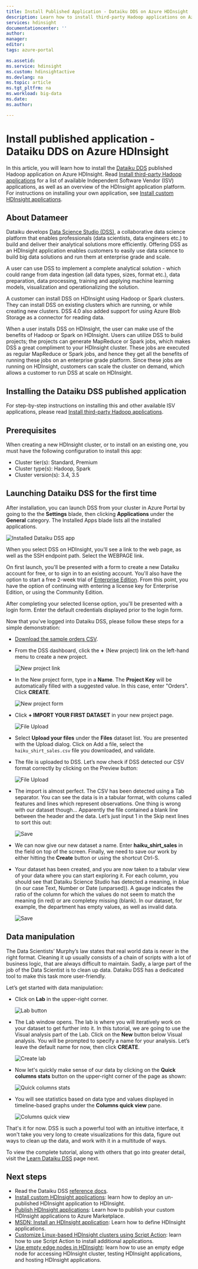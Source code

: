 ```yaml
---
title: Install Published Application - Dataiku DDS on Azure HDInsight | Microsoft Docs
description: Learn how to install third-party Hadoop applications on Azure HDInsight.
services: hdinsight
documentationcenter: ''
author: 
manager: 
editor: 
tags: azure-portal

ms.assetid: 
ms.service: hdinsight
ms.custom: hdinsightactive
ms.devlang: na
ms.topic: article
ms.tgt_pltfrm: na
ms.workload: big-data
ms.date: 
ms.author: 

---
```

# Install published application - Dataiku DDS on Azure HDInsight

In this article, you will learn how to install the [Dataiku DDS](https://www.dataiku.com/) published Hadoop application on Azure HDInsight. Read [Install third-party Hadoop applications](hdinsight-apps-install-applications) for a list of available Independent Software Vendor (ISV) applications, as well as an overview of the HDInsight application platform. For instructions on installing your own application, see [Install custom HDInsight applications](hdinsight-apps-install-custom-applications.md).

## About Datameer

Dataiku develops [Data Science Studio (DSS)](https://www.dataiku.com/dss/features/connectivity/), a collaborative data science platform that enables professionals (data scientists, data engineers etc.) to build and deliver their analytical solutions more efficiently. Offering DSS as an HDInsight application enables customers to easily use data science to build big data solutions and run them at enterprise grade and scale.

A user can use DSS to implement a complete analytical solution - which could range from data ingestion (all data types, sizes, format etc.), data preparation, data processing, training and applying machine learning models, visualization and operationalizing the solution.

A customer can install DSS on HDInsight using Hadoop or Spark clusters. They can install DSS on existing clusters which are running, or while creating new clusters. DSS 4.0 also added support for using Azure Blob Storage as a connector for reading data.

When a user installs DSS on HDInsight, the user can make use of the benefits of Hadoop or Spark on HDInsight. Users can utilize DSS to build projects; the projects can generate MapReduce or Spark jobs, which makes DSS a great compliment to your HDInsight cluster. These jobs are executed as regular MapReduce or Spark jobs, and hence they get all the benefits of running these jobs on an enterprise grade platform. Since these jobs are running on HDInsight, customers can scale the cluster on demand, which allows a customer to run DSS at scale on HDInsight.

## Installing the Dataiku DSS published application

For step-by-step instructions on installing this and other available ISV applications, please read [Install third-party Hadoop applications](hdinsight-apps-install-applications#how-to-install-a-published-application).

## Prerequisites

When creating a new HDInsight cluster, or to install on an existing one, you must have the following configuration to install this app:

* Cluster tier(s): Standard, Premium
* Cluster type(s): Hadoop, Spark
* Cluster version(s): 3.4, 3.5

## Launching Dataiku DSS for the first time

After installation, you can launch DSS from your cluster in Azure Portal by going to the the **Settings** blade, then clicking **Applications** under the **General** category. The Installed Apps blade lists all the installed applications.

![Installed Dataiku DSS app](./media/hdinsight-install-published-app-dataiku/app.png)

When you select DSS on HDInsight, you'll see a link to the web page, as well as the SSH endpoint path. Select the WEBPAGE link.

On first launch, you'll be presented with a form to create a new Dataiku account for free, or to sign in to an existing account. You'll also have the option to start a free 2-week trial of [Enterprise Edition](https://www.dataiku.com/dss/editions/). From this point, you have the option of continuing with entering a license key for Enterprise Edition, or using the Community Edition.

After completing your selected license option, you'll be presented with a login form. Enter the default credentials displayed prior to the login form.

Now that you've logged into Dataiku DSS, please follow these steps for a simple demonstration:

* [Download the sample orders CSV](https://doc.dataiku.com/tutorials/data/101/haiku_shirt_sales.csv).
* From the DSS dashboard, click the **+** (New project) link on the left-hand menu to create a new project.

    ![New project link](./media/hdinsight-install-published-app-dataiku/new-project.png)

* In the New project form, type in a **Name**. The **Project Key** will be automatically filled with a suggested value. In this case, enter "Orders". Click **CREATE**.

    ![New project form](./media/hdinsight-install-published-app-dataiku/new-project-form.png)


* Click **+ IMPORT YOUR FIRST DATASET** in your new project page.

    ![File Upload](./media/hdinsight-install-published-app-dataiku/import-dataset.png)

* Select **Upload your files** under the **Files** dataset list. You are presented with the Upload dialog. Click on Add a file, select the `haiku_shirt_sales.csv` file you downloaded, and validate.

* The file is uploaded to DSS. Let’s now check if DSS detected our CSV format correctly by clicking on the Preview button:

    ![File Upload](./media/hdinsight-install-published-app-dataiku/preview.png)

* The import is almost perfect. The CSV has been detected using a Tab separator. You can see the data is in a tabular format, with colums called features and lines which represent observations. One thing is wrong with our dataset though… Apparently the file contained a blank line between the header and the data. Let’s just input 1 in the Skip next lines to sort this out:

    ![Save](./media/hdinsight-install-published-app-dataiku/skip-lines.png)

* We can now give our new dataset a name. Enter **haiku_shirt_sales** in the field on top of the screen. Finally, we need to save our work by either hitting the **Create** button or using the shortcut Ctrl-S.

* Your dataset has been created, and you are now taken to a tabular view of your data where you can start exploring it.
For each column, you should see that Dataiku Science Studio has detected a meaning, in _blue_ (in our case Text, Number or Date (unparsed)). A gauge indicates the ratio of the column for which the values do not seem to match the meaning (in red) or are completey missing (blank). In our dataset, for example, the department has empty values, as well as invalid data.

    ![Save](./media/hdinsight-install-published-app-dataiku/viewing-dataset.png)

## Data manipulation

The Data Scientists’ Murphy’s law states that real world data is never in the right format. Cleaning it up usually consists of a chain of scripts with a lot of business logic, that are always difficult to maintain. Sadly, a large part of the job of the Data Scientist is to clean up data. Dataiku DSS has a dedicated tool to make this task more user-friendly.

Let’s get started with data manipulation:

* Click on **Lab** in the upper-right corner.

    ![Lab button](./media/hdinsight-install-published-app-dataiku/lab-button.png)

* The Lab window opens. The lab is where you will iteratively work on your dataset to get further into it. In this tutorial, we are going to use the Visual analysis part of the Lab. Click on the **New** button below Visual analysis. You will be prompted to specify a name for your analysis. Let’s leave the default name for now, then click **CREATE**.

    ![Create lab](./media/hdinsight-install-published-app-dataiku/create-lab.png)

* Now let's quickly make sense of our data by clicking on the **Quick columns stats** button on the upper-right corner of the page as shown:

    ![Quick columns stats](./media/hdinsight-install-published-app-dataiku/quick-column-stats.png)

* You will see statistics based on data type and values displayed in timeline-based graphs under the **Columns quick view** pane.

    ![Columns quick view](./media/hdinsight-install-published-app-dataiku/columns-quick-view.png)


That's it for now. DSS is such a powerful tool with an intuitive interface, it won't take you very long to create visualizations for this data, figure out ways to clean up the data, and work with it in a multitude of ways.

To view the complete tutorial, along with others that go into greater detail, visit the [Learn Dataiku DSS](https://www.dataiku.com/learn/) page next.


## Next steps
* Read the Dataiku DSS [reference docs](https://doc.dataiku.com/dss/latest/).
* [Install custom HDInsight applications](hdinsight-apps-install-custom-applications.md): learn how to deploy an un-published HDInsight application to HDInsight.
* [Publish HDInsight applications](hdinsight-apps-publish-applications.md): Learn how to publish your custom HDInsight applications to Azure Marketplace.
* [MSDN: Install an HDInsight application](https://msdn.microsoft.com/library/mt706515.aspx): Learn how to define HDInsight applications.
* [Customize Linux-based HDInsight clusters using Script Action](hdinsight-hadoop-customize-cluster-linux.md): learn how to use Script Action to install additional applications.
* [Use empty edge nodes in HDInsight](hdinsight-apps-use-edge-node.md): learn how to use an empty edge node for accessing HDInsight cluster, testing HDInsight applications, and hosting HDInsight applications.

